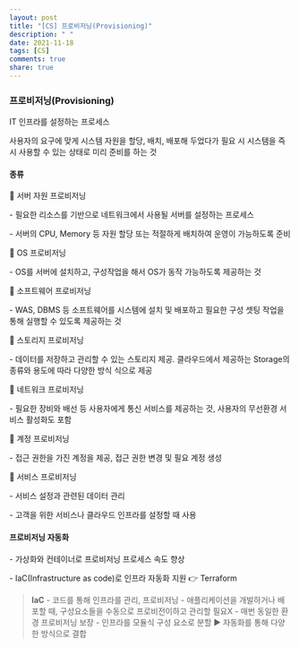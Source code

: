 ```yaml
---
layout: post
title: "[CS] 프로비저닝(Provisioning)"
description: " "
date: 2021-11-18
tags: [CS]
comments: true
share: true
---
```


### **프로비저닝(Provisioning)**

IT 인프라를 설정하는 프로세스

사용자의 요구에 맞게 시스템 자원을 할당, 배치, 배포해 두었다가 필요 시 시스템을 즉시 사용할 수 있는 상태로 미리 준비를 하는 것

 

#### **종류**

📘 서버 자원 프로비저닝

\- 필요한 리소스를 기반으로 네트워크에서 사용될 서버를 설정하는 프로세스

\- 서버의 CPU, Memory 등 자원 할당 또는 적절하게 배치하여 운영이 가능하도록 준비

📘 OS 프로비저닝

\- OS를 서버에 설치하고, 구성작업을 해서 OS가 동작 가능하도록 제공하는 것

📘 소프트웨어 프로비저닝

\- WAS, DBMS 등 소프트웨어를 시스템에 설치 및 배포하고 필요한 구성 셋팅 작업을 통해 실행할 수 있도록 제공하는 것

📘 스토리지 프로비저닝

\- 데이터를 저장하고 관리할 수 있는 스토리지 제공. 클라우드에서 제공하는 Storage의 종류와 용도에 따라 다양한 방식 식으로 제공

📘 네트워크 프로비저닝

\- 필요한 장비와 배선 등 사용자에게 통신 서비스를 제공하는 것, 사용자의 무선환경 서비스 활성화도 포함

📘 계정 프로비저닝

\- 접근 권한을 가진 계정을 제공, 접근 권한 변경 및 필요 계정 생성

📘 서비스 프로비저닝

\- 서비스 설정과 관련된 데이터 관리

\- 고객을 위한 서비스나 클라우드 인프라를 설정할 때 사용

 

#### **프로비저닝 자동화**

\- 가상화와 컨테이너로 프로비저닝 프로세스 속도 향상

\- IaC(Infrastructure as code)로 인프라 자동화 지원 👉 Terraform

> **IaC**
> \- 코드를 통해 인프라를 관리, 프로비저닝
> \- 애플리케이션을 개발하거나 배포할 때, 구성요소들을 수동으로 프로비전이하고 관리할 필요X
> \- 매번 동일한 환경 프로비저닝 보장
> \- 인프라를 모듈식 구성 요소로 분할 ▶ 자동화를 통해 다양한 방식으로 결합


